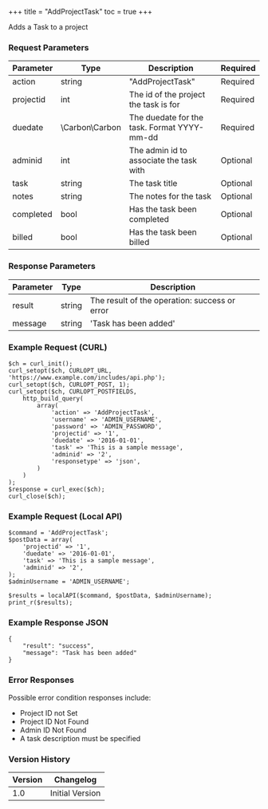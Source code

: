 +++
title = "AddProjectTask"
toc = true
+++

Adds a Task to a project

### Request Parameters

| Parameter | Type | Description | Required |
| --------- | ---- | ----------- | -------- |
| action | string | "AddProjectTask" | Required |
| projectid | int | The id of the project the task is for | Required |
| duedate | \Carbon\Carbon | The duedate for the task. Format YYYY-mm-dd | Required |
| adminid | int | The admin id to associate the task with | Optional |
| task | string | The task title | Optional |
| notes | string | The notes for the task | Optional |
| completed | bool | Has the task been completed | Optional |
| billed | bool | Has the task been billed | Optional |

### Response Parameters

| Parameter | Type | Description |
| --------- | ---- | ----------- |
| result | string | The result of the operation: success or error |
| message | string | 'Task has been added' |


### Example Request (CURL)

```
$ch = curl_init();
curl_setopt($ch, CURLOPT_URL, 'https://www.example.com/includes/api.php');
curl_setopt($ch, CURLOPT_POST, 1);
curl_setopt($ch, CURLOPT_POSTFIELDS,
    http_build_query(
        array(
            'action' => 'AddProjectTask',
            'username' => 'ADMIN_USERNAME',
            'password' => 'ADMIN_PASSWORD',
            'projectid' => '1',
            'duedate' => '2016-01-01',
            'task' => 'This is a sample message',
            'adminid' => '2',
            'responsetype' => 'json',
        )
    )
);
$response = curl_exec($ch);
curl_close($ch);
```


### Example Request (Local API)

```
$command = 'AddProjectTask';
$postData = array(
    'projectid' => '1',
    'duedate' => '2016-01-01',
    'task' => 'This is a sample message',
    'adminid' => '2',
);
$adminUsername = 'ADMIN_USERNAME';

$results = localAPI($command, $postData, $adminUsername);
print_r($results);
```


### Example Response JSON

```
{
    "result": "success",
    "message": "Task has been added"
}
```


### Error Responses

Possible error condition responses include:

* Project ID not Set
* Project ID Not Found
* Admin ID Not Found
* A task description must be specified


### Version History

| Version | Changelog |
| ------- | --------- |
| 1.0 | Initial Version |
